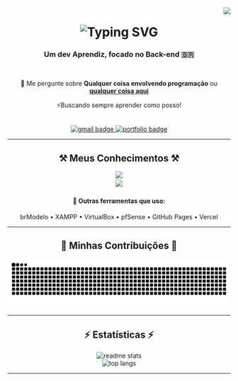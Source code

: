 <img align="right" src="https://visitor-badge.laobi.icu/badge?page_id=Thales-Vialta.Thales-Vialta" />

<h1 align="center">
  <img src="https://readme-typing-svg.herokuapp.com/?font=Righteous&size=35&center=true&vCenter=true&width=500&height=70&duration=4000&lines=Olá!+👋;+Eu+sou+Thales+Vialta!;Aceita+um+Café?☕;" alt="Typing SVG" /> 
</h1>

<h3 align="center">Um dev Aprendiz, focado no Back-end 🇧🇷</h3>

<br/>

<div align="center">
  
  <p>💬 Me pergunte sobre <b>Qualquer coisa envolvendo programação</b> ou <a href="https://github.com/Thales-Vialta/Thales-Vialta/issues"><b>qualquer coisa aqui</b></a></p> 
  <p>⚡Buscando sempre aprender como posso!</p> 
</div>

<br/>

<div align="center">
<a href="https://mail.google.com/mail/?view=cm&fs=1&to=thalesvialta12@gmail.com" target="_blank">
  <img src="https://img.shields.io/badge/Gmail-333333?style=for-the-badge&logo=gmail&logoColor=red" alt="gmail badge" />
</a>
  <a href="#" target="_blank">
    <img src="https://img.shields.io/badge/Portfolio-FF5722?style=for-the-badge&logo=todoist&logoColor=white" alt="portfolio badge" />
  </a>
</div>

<hr/>

<h2 align="center">⚒️ Meus Conhecimentos ⚒️</h2> 
<p align="center">
  <img src="https://skillicons.dev/icons?i=python,java,cs,cpp,c,git,vscode,github,figma,django" /> 
  <br/>
  <img src="https://skillicons.dev/icons?i=php,powershell,postgres,mysql,sqlite" /> 
</p>

<h4 align="center">🧰 Outras ferramentas que uso:</h4> 
<p align="center">
  brModelo • XAMPP • VirtualBox • pfSense • GitHub Pages • Vercel  
</p>

<hr/>

<h2 align="center">🐍 Minhas Contribuições 🐍</h2>
<div align="center">
  <img src="https://raw.githubusercontent.com/Thales-Vialta/Thales-Vialta/output/github-contribution-grid-snake-dark.svg" alt="snake gif" />
</div>

<hr/>

<h2 align="center">⚡ Estatísticas ⚡</h2>

<div align="center">
  <img width="390" src="https://github-readme-stats.vercel.app/api?username=Thales-Vialta&count_private=true&show_icons=true&theme=react&rank_icon=github&border_radius=10" alt="readme stats" />
  <br/>
  <img width="325" src="https://github-readme-stats.vercel.app/api/top-langs/?username=Thales-Vialta&langs_count=8&layout=compact&theme=react&border_radius=10&size_weight=0.5&count_weight=0.5&exclude_repo=github-readme-stats" alt="top langs" />
</div>
<hr/>
